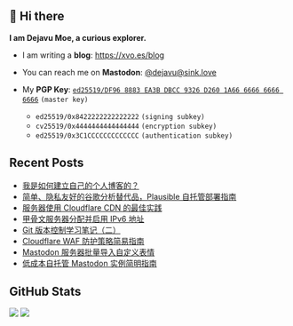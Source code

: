 ## 👋 Hi there

**I am Dejavu Moe, a curious explorer.**

- I am writing a **blog**: https://xvo.es/blog
- You can reach me on **Mastodon**: [@dejavu@sink.love](https://sink.love/@dejavu)
- My **PGP Key**: [`ed25519/DF96 8883 EA3B DBCC 9326 D260 1A66 6666 6666 6666`](https://xvo.es/pgp) `(master key)`

  - `ed25519/0x8422222222222222` `(signing subkey)`
  - `cv25519/0x4444444444444444` `(encryption subkey)`
  - `ed25519/0x3C1CCCCCCCCCCCCC` `(authentication subkey)`

## Recent Posts

<!-- BLOG-POST-LIST:START -->
- [我是如何建立自己的个人博客的？](https://dejavu.moe/posts/how-i-built-my-personal-blog/)
- [简单、隐私友好的谷歌分析替代品，Plausible 自托管部署指南](https://dejavu.moe/posts/plausible-selfhosted-with-docker-complete-guide/)
- [服务器使用 Cloudflare CDN 的最佳实践](https://dejavu.moe/posts/best-server-security-practices-with-cloudflare/)
- [甲骨文服务器分配并启用 IPv6 地址](https://dejavu.moe/posts/oracle-instance-enable-ipv6-support-with-debian/)
- [Git 版本控制学习笔记（二）](https://dejavu.moe/posts/git-note-2/)
- [Cloudflare WAF 防护策略简易指南](https://dejavu.moe/posts/cloudflare-waf-set-up-guide/)
- [Mastodon 服务器批量导入自定义表情](https://dejavu.moe/posts/mastodon-custom-emoji/)
- [低成本自托管 Mastodon 实例简明指南](https://dejavu.moe/posts/selfhosted-mastodon-instance-with-docker/)
<!-- BLOG-POST-LIST:END -->

## GitHub Stats

![](https://fastly.jsdelivr.net/gh/DejavuMoe/GitHub-Stats@latest/generated/overview.svg)
![](https://fastly.jsdelivr.net/gh/DejavuMoe/GitHub-Stats@latest/generated/languages.svg)
